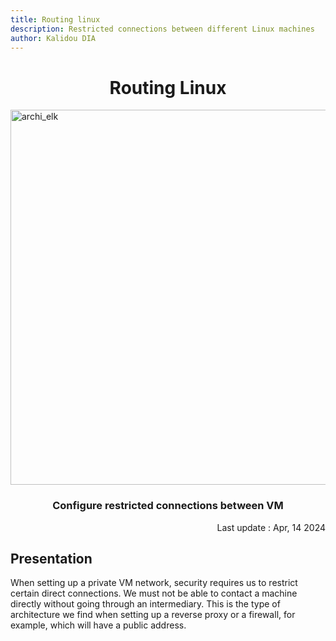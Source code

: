 ```yaml
---
title: Routing linux
description: Restricted connections between different Linux machines
author: Kalidou DIA
---
```


# <center>Routing Linux</center>
<img src="/img/routing/archi1.png#center" alt="archi_elk" width="600"  />

### <center>Configure restricted connections between VM</center>
<div style="text-align: right" class="date-update">
Last update :  Apr, 14 2024
</div>

## Presentation
When setting up a private VM network, security requires us to restrict certain direct connections.
We must not be able to contact a machine directly without going through an intermediary. This is the type of architecture we find when setting up a reverse proxy or a firewall, for example, which will have a public address.
